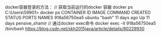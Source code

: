 docker容器登录的方法：
// 获取当前运行的docker 容器
docker ps
C:\Users\59901> docker ps
CONTAINER ID   IMAGE     COMMAND   CREATED       STATUS       PORTS     NAMES
918a56750ea5   ubuntu    "bash"    11 days ago   Up 11 days             pensive_shamir
// 通过docker exec命令
docker exec -it 918a56750ea5 /bin/bash
https://blog.csdn.net/skh2015java/article/details/80229930
